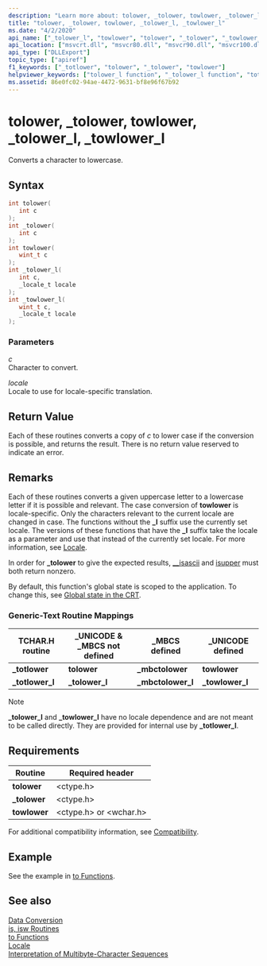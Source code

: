 ```yaml
---
description: "Learn more about: tolower, _tolower, towlower, _tolower_l, _towlower_l"
title: "tolower, _tolower, towlower, _tolower_l, _towlower_l"
ms.date: "4/2/2020"
api_name: ["_tolower_l", "towlower", "tolower", "_tolower", "_towlower_l", "_o__tolower", "_o__tolower_l", "_o__towlower_l", "_o_tolower", "_o_towlower"]
api_location: ["msvcrt.dll", "msvcr80.dll", "msvcr90.dll", "msvcr100.dll", "msvcr100_clr0400.dll", "msvcr110.dll", "msvcr110_clr0400.dll", "msvcr120.dll", "msvcr120_clr0400.dll", "ntdll.dll", "ucrtbase.dll", "api-ms-win-crt-string-l1-1-0.dll", "ntoskrnl.exe", "api-ms-win-crt-private-l1-1-0.dll"]
api_type: ["DLLExport"]
topic_type: ["apiref"]
f1_keywords: ["_totlower", "tolower", "_tolower", "towlower"]
helpviewer_keywords: ["tolower_l function", "_tolower_l function", "totlower function", "string conversion, to different characters", "lowercase, converting to", "tolower function", "string conversion, case", "towlower function", "_tolower function", "_totlower function", "towlower_l function", "case, converting", "characters, converting", "_towlower_l function"]
ms.assetid: 86e0fc02-94ae-4472-9631-bf8e96f67b92
---
```

# tolower, _tolower, towlower, _tolower_l, _towlower_l

Converts a character to lowercase.

## Syntax

```C
int tolower(
   int c
);
int _tolower(
   int c
);
int towlower(
   wint_t c
);
int _tolower_l(
   int c,
   _locale_t locale
);
int _towlower_l(
   wint_t c,
   _locale_t locale
);
```

### Parameters

*c*<br/>
Character to convert.

*locale*<br/>
Locale to use for locale-specific translation.

## Return Value

Each of these routines converts a copy of *c* to lower case if the conversion is possible, and returns the result. There is no return value reserved to indicate an error.

## Remarks

Each of these routines converts a given uppercase letter to a lowercase letter if it is possible and relevant. The case conversion of **towlower** is locale-specific. Only the characters relevant to the current locale are changed in case. The functions without the **_l** suffix use the currently set locale. The versions of these functions that have the **_l** suffix take the locale as a parameter and use that instead of the currently set locale. For more information, see [Locale](../../c-runtime-library/locale.md).

In order for **_tolower** to give the expected results, [__isascii](isascii-isascii-iswascii.md) and [isupper](isupper-isupper-l-iswupper-iswupper-l.md) must both return nonzero.

By default, this function's global state is scoped to the application. To change this, see [Global state in the CRT](../global-state.md).

### Generic-Text Routine Mappings

|TCHAR.H routine|_UNICODE & _MBCS not defined|_MBCS defined|_UNICODE defined|
|---------------------|------------------------------------|--------------------|-----------------------|
|**_totlower**|**tolower**|**_mbctolower**|**towlower**|
|**_totlower_l**|**_tolower_l**|**_mbctolower_l**|**_towlower_l**|

> [!NOTE]
> **_tolower_l** and **_towlower_l** have no locale dependence and are not meant to be called directly. They are provided for internal use by **_totlower_l**.

## Requirements

|Routine|Required header|
|-------------|---------------------|
|**tolower**|\<ctype.h>|
|**_tolower**|\<ctype.h>|
|**towlower**|\<ctype.h> or \<wchar.h>|

For additional compatibility information, see [Compatibility](../../c-runtime-library/compatibility.md).

## Example

See the example in [to Functions](../../c-runtime-library/to-functions.md).

## See also

[Data Conversion](../../c-runtime-library/data-conversion.md)<br/>
[is, isw Routines](../../c-runtime-library/is-isw-routines.md)<br/>
[to Functions](../../c-runtime-library/to-functions.md)<br/>
[Locale](../../c-runtime-library/locale.md)<br/>
[Interpretation of Multibyte-Character Sequences](../../c-runtime-library/interpretation-of-multibyte-character-sequences.md)<br/>
